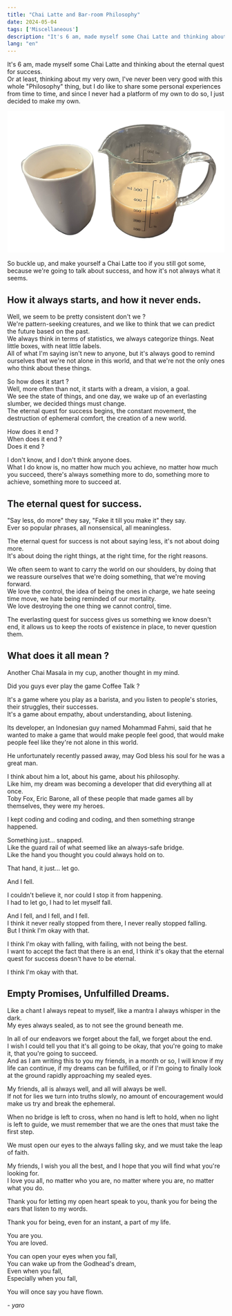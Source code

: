 ```yaml
---
title: "Chai Latte and Bar-room Philosophy"
date: 2024-05-04
tags: ['Miscellaneous']
description: "It's 6 am, made myself some Chai Latte and thinking about the eternal quest for success."
lang: "en"
---
```


It's 6 am, made myself some Chai Latte and thinking about the eternal quest for success.  
Or at least, thinking about my very own, I've never been very good with this whole "Philosophy" thing, but I do like to share some personal experiences from time to time, and since I never had a platform of my own to do so, I just decided to make my own.  

![](chai.png)

So buckle up, and make yourself a Chai Latte too if you still got some, because we're going to talk about success, and how it's not always what it seems.  

## How it always starts, and how it never ends.

Well, we seem to be pretty consistent don't we ?  
We're pattern-seeking creatures, and we like to think that we can predict the future based on the past.  
We always think in terms of statistics, we always categorize things. Neat little boxes, with neat little labels.  
All of what I'm saying isn't new to anyone, but it's always good to remind ourselves that we're not alone in this world, and that we're not the only ones who think about these things.  

So how does it start ?  
Well, more often than not, it starts with a dream, a vision, a goal.  
We see the state of things, and one day, we wake up of an everlasting slumber, we decided things must change.  
The eternal quest for success begins, the constant movement, the destruction of ephemeral comfort, the creation of a new world.  

How does it end ?  
When does it end ?  
Does it end ?  

I don't know, and I don't think anyone does.  
What I do know is, no matter how much you achieve, no matter how much you succeed, there's always something more to do, something more to achieve, something more to succeed at.  

## The eternal quest for success.

"Say less, do more" they say, "Fake it till you make it" they say.  
Ever so popular phrases, all nonsensical, all meaningless.  

The eternal quest for success is not about saying less, it's not about doing more.  
It's about doing the right things, at the right time, for the right reasons.  

We often seem to want to carry the world on our shoulders, by doing that we reassure ourselves that we're doing something, that we're moving forward.  
We love the control, the idea of being the ones in charge, we hate seeing time move, we hate being reminded of our mortality.  
We love destroying the one thing we cannot control, time.  

The everlasting quest for success gives us something we know doesn't end, it allows us to keep the roots of existence in place, to never question them.  

## What does it all mean ?

Another Chai Masala in my cup, another thought in my mind.  

Did you guys ever play the game Coffee Talk ?  

It's a game where you play as a barista, and you listen to people's stories, their struggles, their successes.  
It's a game about empathy, about understanding, about listening.  

Its developer, an Indonesian guy named Mohammad Fahmi, said that he wanted to make a game that would make people feel good, that would make people feel like they're not alone in this world.  

He unfortunately recently passed away, may God bless his soul for he was a great man.  

I think about him a lot, about his game, about his philosophy.  
Like him, my dream was becoming a developer that did everything all at once.  
Toby Fox, Eric Barone, all of these people that made games all by themselves, they were my heroes.  

I kept coding and coding and coding, and then something strange happened.  

Something just... snapped.  
Like the guard rail of what seemed like an always-safe bridge.  
Like the hand you thought you could always hold on to.  

That hand, it just... let go.  

And I fell.  

I couldn't believe it, nor could I stop it from happening.  
I had to let go, I had to let myself fall.  

And I fell, and I fell, and I fell.  
I think it never really stopped from there, I never really stopped falling.  
But I think I'm okay with that.  

I think I'm okay with falling, with failing, with not being the best.  
I want to accept the fact that there is an end, I think it's okay that the eternal quest for success doesn't have to be eternal.  

I think I'm okay with that.  

## Empty Promises, Unfulfilled Dreams.

Like a chant I always repeat to myself, like a mantra I always whisper in the dark.  
My eyes always sealed, as to not see the ground beneath me.  

In all of our endeavors we forget about the fall, we forget about the end.  
I wish I could tell you that it's all going to be okay, that you're going to make it, that you're going to succeed.  
And as I am writing this to you my friends, in a month or so, I will know if my life can continue, if my dreams can be fulfilled, or if I'm going to finally look at the ground rapidly approaching my sealed eyes.  

My friends, all is always well, and all will always be well.  
If not for lies we turn into truths slowly, no amount of encouragement would make us try and break the ephemeral.  

When no bridge is left to cross, when no hand is left to hold, when no light is left to guide, we must remember that we are the ones that must take the first step.  

We must open our eyes to the always falling sky, and we must take the leap of faith.  

My friends, I wish you all the best, and I hope that you will find what you're looking for.  
I love you all, no matter who you are, no matter where you are, no matter what you do.  

Thank you for letting my open heart speak to you, thank you for being the ears that listen to my words.  

Thank you for being, even for an instant, a part of my life.  

You are you.  
You are loved.  

You can open your eyes when you fall,  
You can wake up from the Godhead's dream,  
Even when you fall,  
Especially when you fall,  

You will once say you have flown.  

*- yaro*
